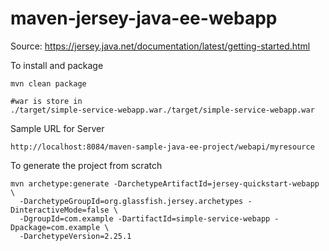 maven-jersey-java-ee-webapp
===========================

Source: https://jersey.java.net/documentation/latest/getting-started.html

To install and package
```
mvn clean package

#war is store in
./target/simple-service-webapp.war./target/simple-service-webapp.war
```

Sample URL for Server
```
http://localhost:8084/maven-sample-java-ee-project/webapi/myresource
```

To generate the project from scratch
```
mvn archetype:generate -DarchetypeArtifactId=jersey-quickstart-webapp \
  -DarchetypeGroupId=org.glassfish.jersey.archetypes -DinteractiveMode=false \
  -DgroupId=com.example -DartifactId=simple-service-webapp -Dpackage=com.example \
  -DarchetypeVersion=2.25.1
```

